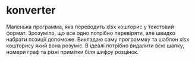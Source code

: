 # konverter
Маленька программа, яка переводить xlsx кошторис у текстовий формат. Зрозуміло, що все одно потрібно перевіряти, але швидко набрати позиції допоможе. Викладаю саму программку та шаблон xlsx кошторису який вона розуміє. В ідеалі потрібно видалити всю шапку, номери граф та різні примітки біля шифру розцінок. 
